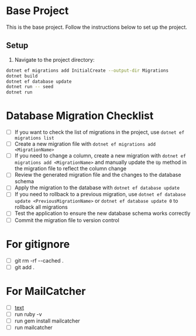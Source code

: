 # Base Project

This is the base project. Follow the instructions below to set up the project.

## Setup

1. Navigate to the project directory:

```bash
dotnet ef migrations add InitialCreate --output-dir Migrations
dotnet build
dotnet ef database update
dotnet run -- seed
dotnet run
```

# Database Migration Checklist

- [ ] If you want to check the list of migrations in the project, use `dotnet ef migrations list`
- [ ] Create a new migration file with `dotnet ef migrations add <MigrationName>`
- [ ] If you need to change a column, create a new migration with `dotnet ef migrations add <MigrationName>` and manually update the `Up` method in the migration file to reflect the column change
- [ ] Review the generated migration file and the changes to the database schema
- [ ] Apply the migration to the database with `dotnet ef database update`
- [ ] If you need to rollback to a previous migration, use `dotnet ef database update <PreviousMigrationName>` or `dotnet ef database update 0` to rollback all migrations
- [ ] Test the application to ensure the new database schema works correctly
- [ ] Commit the migration file to version control

# For gitignore

- [ ] git rm -rf --cached .
- [ ] git add .

# For MailCatcher
- [ ] [text](https://rubyinstaller.org/downloads/)
- [ ] run ruby -v
- [ ] run gem install mailcatcher
- [ ] run mailcatcher